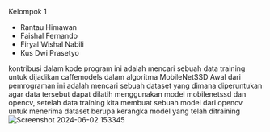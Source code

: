 Kelompok 1
- Rantau Himawan
- Faishal Fernando
- Firyal Wishal Nabili
- Kus Dwi Prasetyo

kontribusi dalam kode program ini adalah mencari sebuah data training untuk dijadikan caffemodels dalam algoritma MobileNetSSD
Awal dari pemrograman ini adalah mencari sebuah dataset yang dimana diperuntukan agar data tersebut dapat dilatih menggunakan model mobilenetssd dan opencv,
setelah data training kita membuat sebuah model dari opencv untuk menerima dataset berupa kerangka model yang telah ditraining
![Screenshot 2024-06-02 153345](https://github.com/NandoI/Robotika_Real_Time_Object/assets/125978885/1bc5cd2b-6172-4a7d-bdd5-0d2b04df833d)
